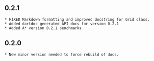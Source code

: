 ## 0.2.1
    * FIXED Markdown formatting and improved docstring for Grid class.
    * Added dartdoc generated API docs for version 0.2.1
    * Added A* version 0.2.1 benchmarks
    
## 0.2.0
    * New minor version needed to force rebuild of docs.